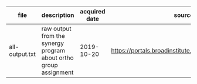 | file | description | acquired date | source |
| ---- | ----------- | ------------- | ------ |
| all-output.txt | raw output from the synergy program about ortho group assignment | 2019-10-20 | https://portals.broadinstitute.org/regev/orthogroups/ |
